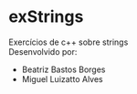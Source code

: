# exStrings
Exercícios de c++ sobre strings
<br/>
Desenvolvido por:
- Beatriz Bastos Borges
- Miguel Luizatto Alves
